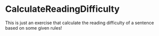 # CalculateReadingDifficulty
This is just an exercise that calculate the reading difficulty of a sentence based on some given rules!
